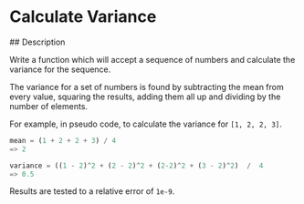 # Calculate Variance

## Description

Write a function which will accept a sequence of numbers and calculate the variance for the sequence.

The variance for a set of numbers is found by subtracting the mean from every value, squaring the results, adding them all up and dividing by the number of elements.

For example, in pseudo code, to calculate the variance for `[1, 2, 2, 3]`.

```python
mean = (1 + 2 + 2 + 3) / 4
=> 2

variance = ((1 - 2)^2 + (2 - 2)^2 + (2-2)^2 + (3 - 2)^2)  /  4
=> 0.5
```

Results are tested to a relative error of `1e-9`.
